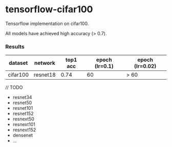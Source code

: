 # tensorflow-cifar100

Tensorflow implementation on cifar100.

All models have achieved high accuracy (> 0.7).

### Results

dataset | network | top1 acc | epoch (lr=0.1) | epoch (lr=0.02) 
--------|---------|---------|-----------------|---------------
cifar100| resnet18| 0.74    |   60            | > 60


// TODO
* resnet34
* resnet50
* resnet101
* resnet152
* resnext50
* resnext101
* resnext152
* densenet
* ...
